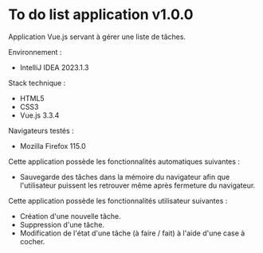 # To do list application v1.0.0

Application Vue.js servant à gérer une liste de tâches.

Environnement :
- IntelliJ IDEA 2023.1.3

Stack technique :
- HTML5
- CSS3
- Vue.js 3.3.4

Navigateurs testés :
- Mozilla Firefox 115.0

Cette application possède les fonctionnalités automatiques suivantes :
- Sauvegarde des tâches dans la mémoire du navigateur afin que l'utilisateur puissent les retrouver même après fermeture du navigateur.

Cette application possède les fonctionnalités utilisateur suivantes :
- Création d'une nouvelle tâche.
- Suppression d'une tâche.
- Modification de l'état d'une tâche (à faire / fait) à l'aide d'une case à cocher.
